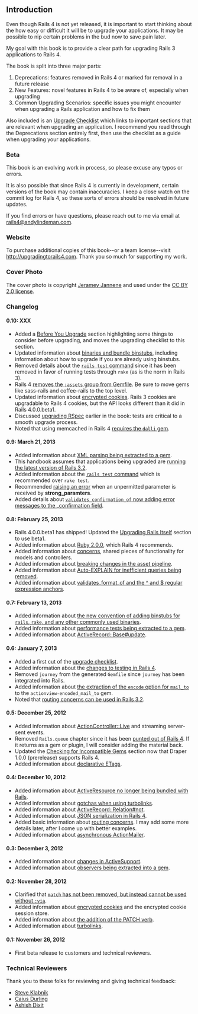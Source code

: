 ## Introduction

Even though Rails 4 is not yet released, it is important to start thinking
about the how easy or difficult it will be to upgrade your applications. It may
be possible to nip certain problems in the bud now to save pain later.

My goal with this book is to provide a clear path for upgrading Rails 3
applications to Rails 4.

The book is split into three major parts:

1. Deprecations: features removed in Rails 4 or marked for removal in a future
   release
2. New Features: novel features in Rails 4 to be aware of, especially when
   upgrading
3. Common Upgrading Scenarios: specific issues you might encounter when
   upgrading a Rails application and how to fix them

Also included is an [Upgrade Checklist](#upgrade-checklist) which links to
important sections that are relevant when upgrading an application. I recommend
you read through the Deprecations section entirely first, then use the
checklist as a guide when upgrading your applications.

### Beta

This book is an evolving work in process, so please excuse any typos or errors.

It is also possible that since Rails 4 is currently in development, certain
versions of the book may contain inaccuracies. I keep a close watch on the
commit log for Rails 4, so these sorts of errors should be resolved in future
updates.

If you find errors or have questions, please reach out to me via email at
<rails4@andylindeman.com>.

### Website

To purchase additional copies of this book--or a team license--visit
<http://upgradingtorails4.com>. Thank you so much for supporting my work.

### Cover Photo

The cover photo is copyright [Jeramey
Jannene](http://www.flickr.com/photos/compujeramey/168102810/) and used under
the [CC BY 2.0
license](http://creativecommons.org/licenses/by/2.0/).

### Changelog

#### 0.10: XXX

* Added a [Before You Upgrade](#before-you-upgrade) section highlighting some
  things to consider before upgrading, and moves the upgrading checklist to
  this section.
* Updated information about [binaries and bundle binstubs](#binstubs), including
  information about how to upgrade if you are already using binstubs.
* Removed details about the [`rails test` command](#new-testing) since it has
  been removed in favor of running tests through `rake` (as is the norm in
  Rails 3).
* Rails 4 [removes the `:assets` group from Gemfile](#no-assets-group). Be sure
  to move gems like sass-rails and coffee-rails to the top level.
* Updated information about [encrypted cookies](#encrypted-cookies). Rails 3
  cookies are upgradable to Rails 4 cookies, but the API looks different
  than it did in Rails 4.0.0.beta1.
* Discussed [upgrading RSpec](#rspec) earlier in the book: tests are critical
  to a smooth upgrade process.
* Noted that using memcached in Rails 4 [requires the `dalli`
  gem](#caching-with-memcached).

#### 0.9: March 21, 2013

* Added information about [XML parsing being extracted to a gem](#xml-parsing).
* This handbook assumes that applications being upgraded are [running the latest
  version of Rails 3.2](#rails-32).
* Added information about the [`rails test` command](#new-testing) which is
  recommended over `rake test`.
* Recommended [raising an error](#unpermitted-attributes) when an unpermitted
  parameter is received by **strong_paramters**.
* Added details about [`validates_confirmation_of` now adding error messages to
  the \_confirmation field](#validates-confirmation-of).

#### 0.8: February 25, 2013

* Rails 4.0.0.beta1 has shipped! Updated the [Upgrading Rails
  Itself](#upgrading-rails-itself) section to use beta1.
* Added information about [Ruby 2.0.0](#ruby-193), which Rails 4 recommends.
* Added information about [concerns](#concerns), shared pieces of functionality
  for models and controllers.
* Added information about [breaking changes in the asset
  pipeline](#asset-pipeline).
* Added information about [Auto-EXPLAIN for inefficient queries being
  removed](#auto-explain-queries).
* Added information about [validates\_format\_of and the ^ and $ regular
  expression anchors](#validates-format-of).

#### 0.7: February 13, 2013

* Added information about [the new convention of adding binstubs for `rails`,
  `rake`, and any other commonly used binaries](#binstubs).
* Added information about [performance tests being extracted to a
  gem](#performance-tests).
* Added information about [ActiveRecord::Base#update](#update).

#### 0.6: January 7, 2013

* Added a first cut of the [upgrade checklist](#upgrade-checklist).
* Added information about the [changes to testing in Rails 4](#testing).
* Removed `journey` from the generated `Gemfile` since `journey` has been
  integrated into Rails.
* Added information about [the extraction of the `encode` option for
  `mail_to`](#actionview-encoded_mail_to) to the `actionview-encoded_mail_to`
  gem.
* Noted that [routing concerns can be used in Rails
  3.2](#routing-concerns-in-rails32).

#### 0.5: December 25, 2012

* Added information about [ActionController::Live](#action-controller-live) and
  streaming server-sent events.
* Removed `Rails.queue` chapter since it has been [punted out of Rails
  4](https://twitter.com/dhh/status/281421220417781760). If it returns as a gem
  or plugin, I will consider adding the material back.
* Updated the [Checking for Incompatible Gems](#incompatible-gems) section
  now that Draper 1.0.0 (prerelease) supports Rails 4.
* Added information about [declarative ETags](#etagger).

#### 0.4: December 10, 2012

* Added information about [ActiveResource no longer being bundled with
  Rails](#activeresource).
* Added information about [gotchas when using turbolinks](#turbolinks-gotchas).
* Added information about [ActiveRecord::Relation#not](#relation-not).
* Added information about [JSON serialization in Rails 4](#json-serialization).
* Added basic information about [routing concerns](#routing-concerns). I may
  add some more details later, after I come up with better examples.
* Added information about [asynchronous ActionMailer](#async-actionmailer).

#### 0.3: December 3, 2012

* Added information about [changes in ActiveSupport](#activesupport).
* Added information about [observers being extracted into a gem](#observers).

#### 0.2: November 28, 2012

* Clarified that [`match` has not been removed, but instead cannot be used
  without `:via`](#routing-match).
* Added information about [encrypted cookies](#encrypted-cookies) and the
  encrypted cookie session store.
* Added information about [the addition of the PATCH verb](#patch-verb).
* Added information about [turbolinks](#turbolinks).

#### 0.1: November 26, 2012

* First beta release to customers and technical reviewers.

### Technical Reviewers

Thank you to these folks for reviewing and giving technical feedback:

* [Steve Klabnik](http://steveklabnik.com/)
* [Caius Durling](http://caius.name/)
* [Ashish Dixit](https://twitter.com/tundal45)

